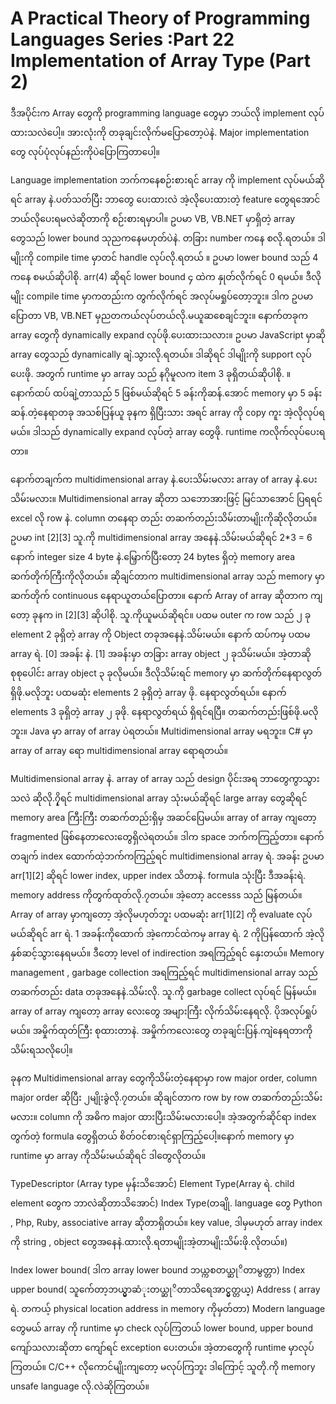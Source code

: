 # A Practical Theory of Programming Languages Series :Part 22 Implementation of Array Type (Part 2)

ဒီအပိုင်းက Array တွေကို programming language တွေမှာ ဘယ်လို implement လုပ်ထားသလဲပေါ့။ အားလုံးကို တခုချင်းလိုက်မပြောတော့ပဲနဲ. Major implementation တွေ လုပ်ပုံလုပ်နည်းကိုပဲပြောကြတာပေါ့။

Language implementation ဘက်ကနေစဉ်းစားရင် array ကို implement လုပ်မယ်ဆိုရင် array နဲ.ပတ်သတ်ပြီး ဘာတွေ ပေးထားလဲ အဲ့လိုပေးထားတဲ့ feature တွေရအောင် ဘယ်လိုပေးရမလဲဆိုတာကို စဉ်းစားရမှာပါ။ ဥပမာ VB, VB.NET မှာရှိတဲ့ array တွေသည် lower bound သုညကနေမဟုတ်ပဲနဲ. တခြား number ကနေ စလို.ရတယ်။ ဒါမျိုးကို compile time မှာတင် handle လုပ်လို.ရတယ် ။ ဥပမာ lower bound သည် 4 ကနေ စမယ်ဆိုပါစို. arr(4) ဆိုရင် lower bound ၄ ထဲက နှုတ်လိုက်ရင် 0 ရမယ်။ ဒီလိုမျိုး compile time မှာကတည်းက တွက်လိုက်ရင် အလုပ်မရှုပ်တော့ဘူး။ ဒါက ဥပမာ ပြောတာ VB, VB.NET မှညတကယ်လုပ်တယ်လို.မယူဆစေချင်ဘူး။ နောက်တခုက array တွေကို dynamically expand လုပ်ဖို.ပေးထားသလား။ ဥပမာ JavaScript မှာဆို array တွေသည် dynamically ချဲ.သွားလို.ရတယ်။ ဒါဆိုရင် ဒါမျိုးကို support လုပ်ပေးဖို. အတွက် runtime မှာ array သည် နဂိုမူလက item 3 ခုရှိတယ်ဆိုပါစို. ။ နောက်ထပ် ထပ်ချဲ့တာသည် 5 ဖြစ်မယ်ဆိုရင် 5 ခန်းကိုဆန်.အောင် memory မှာ 5 ခန်းဆန်.တဲ့နေရာတခု အသစ်ပြန်ယူ ခုနက ရှိပြီးသား အရင် array ကို copy ကူး အဲ့လိုလုပ်ရမယ်။ ဒါသည် dynamically expand လုပ်တဲ့ array တွေဖို. runtime ကလိုက်လုပ်ပေးရတာ။

နောက်တချက်က multidimensional array နဲ.ပေးသိမ်းမလား array of array နဲ.ပေးသိမ်းမလား။ Multidimensional array ဆိုတာ သဘောအားဖြင့် မြင်သာအောင် ပြရရင် excel လို row နဲ. column တနေရာ တည်း တဆက်တည်းသိမ်းတာမျိုးကိုဆိုလိုတယ်။ ဥပမာ int [2][3] သူ.ကို multidimensional array အနေနဲ.သိမ်းမယ်ဆိုရင် 2*3 = 6  နောက် integer size 4 byte နဲ.မြှောက်ပြီးတော့ 24 bytes ရှိတဲ့ memory area ဆက်တိုက်ကြီးကိုလိုတယ်။ ဆိုချင်တာက multidimensional array သည် memory မှာ ဆက်တိုက် continuous နေရာယူတယ်ပြောတာ။ နောက် Array of array ဆိုတာက ကျတော့ ခုနက in [2][3] ဆိုပါစို. သူ.ကိုယူမယ်ဆိုရင်။ ပထမ outer က row သည် ၂ ခု element 2 ခုရှိတဲ့ array ကို Object တခုအနေနဲ.သိမ်းမယ်။ နောက် ထပ်ကမှ ပထမ array ရဲ. [0] အခန်း နဲ. [1] အခန်းမှာ တခြား array object ၂ ခုသိမ်းမယ်။ အဲ့တာဆို စုစုပေါင်း array object ၃ ခုလိုမယ်။ ဒီလိုသိမ်းရင် memory မှာ ဆက်တိုက်နေရာလွတ်ရှိဖို.မလိုဘူး ပထမဆုံး elements 2 ခုရှိတဲ့ array ဖို. နေရာလွတ်ရယ်။ နောက် elements 3 ခုရှိတဲ့ array ၂ ခုဖို. နေရာလွတ်ရယ် ရှိရင်ရပြီ။ တဆက်တည်းဖြစ်ဖို.မလိုဘူး။ Java မှာ array of array ပဲရတယ်။ Multidimensional array မရဘူး။ C# မှာ  array of array ရော multidimensional array ရောရတယ်။

Multidimensional array နဲ. array of array သည် design ပိုင်းအရ ဘာတွေကွာသွားသလဲ ဆိုလို.၇ှိရင် multidimensional array သုံးမယ်ဆိုရင် large array တွေဆိုရင် memory area ကြီးကြီး တဆက်တည်းရှိမှ အဆင်ပြေမယ်။ array of array ကျတော့  fragmented ဖြစ်နေတာလေးတွေရှိလဲရတယ်။ ဒါက space ဘက်ကကြည့်တာ။ နောက်တချက် index ထောက်ထဲ့ဘက်ကကြည့်ရင် multidimensional array ရဲ. အခန်း ဥပမာ arr[1][2] ဆိုရင် lower index, upper index သိတာနဲ. formula သုံးပြီး ဒီအခန်းရဲ. memory address ကိုတွက်ထုတ်လို.၇တယ်။ အဲ့တော့ accesss သည် မြန်တယ်။ Array of array မှာကျတော့ အဲ့လိုမဟုတ်ဘူး ပထမဆုံး arr[1][2] ကို evaluate လုပ်မယ်ဆိုရင် arr ရဲ. 1 အခန်းကိုထောက် အဲ့ကောင်ထဲကမှ array ရဲ. 2 ကိုပြန်ထောက် အဲ့လို နှစ်ဆင့်သွားနေရမယ်။ ဒီတော့ level of indirection အရကြည့်ရင် နှေးတယ်။ Memory management , garbage collection အရကြည့်ရင် multidimensional array သည် တဆက်တည်း data တခုအနေနဲ.သိမ်းလို. သူ.ကို garbage collect လုပ်ရင် မြန်မယ်။ array of array ကျတော့ array လေးတွေ အများကြီး လိုက်သိမ်းနေရလို. ပိုအလုပ်ရှုပ်မယ်။ အမှိုက်ထုတ်ကြီး စုထားတာနဲ. အမှိုက်ကလေးတွေ တခုချင်းပြန်.ကျဲနေရတာကို သိမ်းရသလိုပေါ့။

ခုနက Multidimensional array တွေကိုသိမ်းတဲ့နေရာမှာ row major order, column major order ဆိုပြီး ၂မျိုးခွဲလို.၇တယ်။ ဆိုချင်တာက row by row တဆက်တည်းသိမ်းမလား။ column ကို အဓိက major ထားပြီးသိမ်းမလားပေါ့။ အဲ့အတွက်ဆိုင်ရာ index တွက်တဲ့ formula တွေရှိတယ် စိတ်ဝင်စားရင်ရှာကြည့်ပေါ့။နောက် memory မှာ runtime မှာ array ကိုသိမ်းမယ်ဆိုရင် ဒါတွေလိုတယ်။

TypeDescriptor (Array type မှန်းသိအောင်)
Element Type(Array ရဲ. child element တွေက ဘာလဲဆိုတာသိအောင်)
Index Type(တချို. language တွေ Python , Php, Ruby, associative array ဆိုတာရှိတယ်။  key value, ဒါမှမဟုတ် array index ကို string , object တွေအနေနဲ.ထားလို.ရတာမျိုးအဲ့တာမျိုးသိမ်းဖို.လိုတယ်။)

Index lower bound( ဒါက array lower bound ဘယ္ကစတယ္ဆုိတာမွတ္တာ)
Index upper bound( သူက်ေတာ့ဘယ္မွာဆံုးတယ္ဆုိတာသိရေအာင္မွတ္တယ္)
Address ( array ရဲ. တကယ့် physical location address in memory ကိုမှတ်တာ)
Modern language တွေမယ် array ကို runtime မှာ check လုပ်ကြတယ် lower bound, upper bound ကျော်သလားဆိုတာ ကျော်ရင် exception ပေးတယ်။ အဲ့တာတွေကို runtime မှာလုပ်ကြတယ်။ C/C++ လိုကောင်မျိုးကျတော့ မလုပ်ကြဘူး ဒါကြောင့် သူတို.ကို memory unsafe language လို.လဲဆိုကြတယ်။
